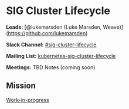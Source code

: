 # SIG Cluster Lifecycle

**Leads:** [@lukemarsden (Luke Marsden, Weave)] (https://github.com/lukemarsden)

**Slack Channel:** [#sig-cluster-lifecycle](https://kubernetes.slack.com/messages/sig-cluster-lifecycle/)

**Mailing List:** [kubernetes-sig-cluster-lifecycle](https://groups.google.com/forum/#!forum/kubernetes-sig-cluster-lifecycle)

**Meetings:** TBD Notes (coming soon)


Mission
-------

[Work-in-progress](https://docs.google.com/document/d/1E4cspBTKfzXGxlfMJRIpk-zC4CzoDz8VF_DyofcBNeo/edit)

